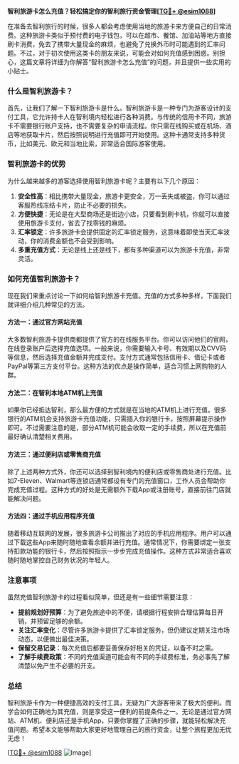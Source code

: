 **智利旅游卡怎么充值？轻松搞定你的智利旅行资金管理[[TG💪+ @esim1088](https://t.me/s/esim1088)]**

在准备去智利旅行的时候，很多人都会考虑使用当地的旅游卡来方便自己的日常消费。这种旅游卡类似于预付费的电子钱包，可以在超市、餐馆、加油站等地方直接刷卡消费，免去了携带大量现金的麻烦，也避免了兑换外币时可能遇到的汇率问题。不过，对于初次使用这类卡的朋友来说，可能会对如何充值感到困惑。别担心，这篇文章将详细为你解答“智利旅游卡怎么充值”的问题，并且提供一些实用的小贴士。

### 什么是智利旅游卡？

首先，让我们了解一下智利旅游卡是什么。智利旅游卡是一种专门为游客设计的支付工具，它允许持卡人在智利境内轻松进行各种消费。与传统的信用卡不同，旅游卡不需要银行账户支持，也不需要复杂的申请流程。你只需在线购买或在机场、酒店等地获取卡片，然后按照说明进行充值即可开始使用。这种卡通常支持多种货币，比如美元、欧元和当地比索，非常适合国际游客使用。

### 智利旅游卡的优势

为什么越来越多的游客选择使用智利旅游卡呢？主要有以下几个原因：

1. **安全性高**：相比携带大量现金，旅游卡更安全，万一丢失或被盗，你可以通过客服热线冻结卡片，防止不必要的损失。
2. **方便快捷**：无论是在大型商场还是街边小店，只要看到刷卡机，你就可以直接使用旅游卡支付，省去了找零钱的麻烦。
3. **汇率锁定**：许多旅游卡会提供固定的汇率锁定服务，这意味着即使当天汇率波动，你的消费金额也不会受到影响。
4. **多重充值方式**：无论是线上还是线下，都有多种渠道可以为旅游卡充值，非常灵活。

### 如何充值智利旅游卡？

现在我们来重点讨论一下如何给智利旅游卡充值。充值的方式多种多样，下面我们就详细介绍几种常见的方法。

#### 方法一：通过官方网站充值

大多数智利旅游卡提供商都提供了官方的在线服务平台。你可以访问他们的官网，在线登录账户后选择充值选项。一般来说，你需要输入卡号、有效期以及CVV码等信息，然后选择充值金额并完成支付。支付方式通常包括信用卡、借记卡或者PayPal等第三方支付平台。这种方法的优点是操作简单，适合习惯上网购物的人群。

#### 方法二：在智利本地ATM机上充值

如果你已经抵达智利，那么最方便的方式就是在当地的ATM机上进行充值。很多银行的ATM机会支持旅游卡充值功能，只需插入你的银行卡，按照屏幕提示操作即可。不过需要注意的是，部分ATM机可能会收取一定的手续费，所以在充值前最好确认清楚相关费用。

#### 方法三：通过便利店或零售商充值

除了上述两种方式外，你还可以选择到智利境内的便利店或零售商处进行充值。比如7-Eleven、Walmart等连锁店通常都设有专门的充值窗口，工作人员会帮助你完成充值过程。这种方式的好处是无需额外下载App或注册账号，直接前往门店就能解决问题。

#### 方法四：通过手机应用程序充值

随着移动互联网的发展，很多旅游卡公司推出了对应的手机应用程序。用户可以通过下载这些App来随时随地查看余额并进行充值。通常情况下，你需要绑定一张支持扣款功能的银行卡，然后按照指示一步步完成充值操作。这种方式非常适合喜欢随时随地掌控自己财务状况的年轻人。

### 注意事项

虽然充值智利旅游卡的过程看似简单，但还是有一些细节需要注意：

- **提前规划好预算**：为了避免旅途中的不便，请根据行程安排合理估算每日开销，并预留足够的余额。
- **关注汇率变化**：尽管许多旅游卡提供了汇率锁定服务，但仍建议定期关注市场动态，以便做出最佳决策。
- **保留交易记录**：每次充值后都要妥善保存好相关的凭证，以备不时之需。
- **了解手续费政策**：不同的充值渠道可能会有不同的手续费标准，务必事先了解清楚以免产生不必要的开支。

### 总结

智利旅游卡作为一种便捷高效的支付工具，无疑为广大游客带来了极大的便利。而学会如何正确地为其充值，则是享受这一便利的前提条件之一。无论是通过官方网站、ATM机、便利店还是手机App，只要你掌握了正确的步骤，就能轻松解决充值问题。希望本文能够帮助大家更好地管理自己的旅行资金，让整个旅程更加无忧无虑！

[[TG💪+ @esim1088](https://t.me/s/esim1088) ![Image](https://i.postimg.cc/4NQfJmqS/Snipaste-2025-05-13-00-14-12.png)]